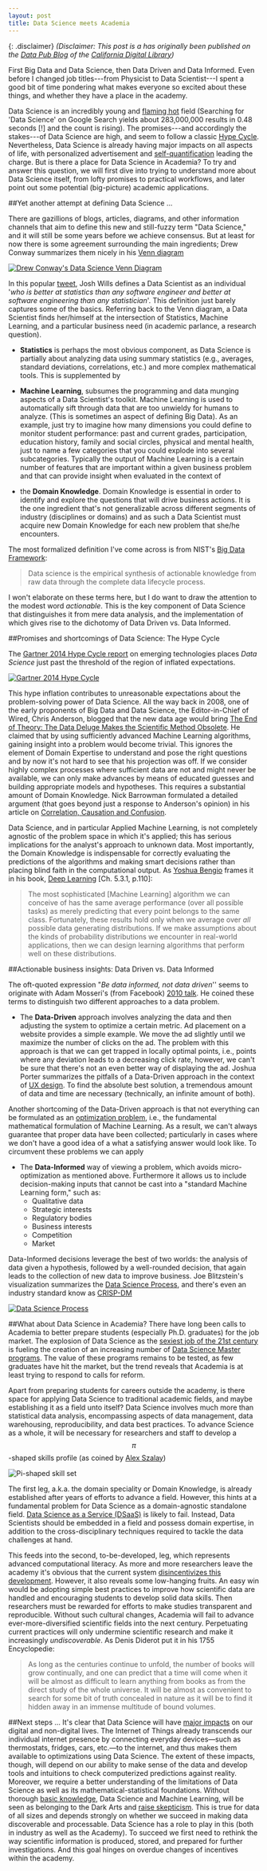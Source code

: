 ```yaml
---
layout: post
title: Data Science meets Academia
---
```


{: .disclaimer}
*(Disclaimer: This post is a has originally been published on the [Data Pub Blog](http://datapub.cdlib.org/2015/11/10/data-science-meets-academia/) of the [California Digital Library](http://www.cdlib.org/))*

First Big Data and Data Science, then Data Driven and Data Informed. Even before I changed job titles---from Physicist to Data Scientist---I spent a good bit of time pondering what makes everyone so excited about these things, and whether they have a place in the academy. 

Data Science is an incredibly young and [flaming hot](https://speakerd.s3.amazonaws.com/presentations/c47f606815d34e7e8b7b1ca8be55eff1/Why_Data_Science__2_.pdf) field (Searching for 'Data Science' on Google Search yields about 283,000,000 results in 0.48 seconds [!] and the count is rising). The promises---and accordingly the stakes---of Data Science are high, and seem to follow a classic [Hype Cycle](https://en.wikipedia.org/wiki/Hype_cycle). Nevertheless, Data Science is already having major impacts on all aspects of life, with personalized advertisement and [self-quantification](https://en.wikipedia.org/wiki/Quantified_Self) leading the charge. But is there a place for Data Science in Academia? To try and answer this question, we will first dive into trying to understand more about Data Science itself, from lofty promises to practical workflows, and later point out some potential (big-picture) academic applications.

##Yet another attempt at defining Data Science ...

There are gazillions of blogs, articles, diagrams, and other information channels that aim to define this new and still-fuzzy term "Data Science," and it will still be some years before we achieve consensus. But at least for now there is some agreement surrounding the main ingredients; Drew Conway summarizes them nicely in his [Venn diagram](http://drewconway.com/zia/2013/3/26/the-data-science-venn-diagram)

[![Drew Conway\'s Data Science Venn Diagram](/resources/cdl_blog/Data_Science_VD.png)](http://drewconway.com/zia/2013/3/26/the-data-science-venn-diagram)

In this popular [tweet](https://twitter.com/josh_wills/status/198093512149958656), Josh Wills defines a Data Scientist as an individual '*who is better at statistics than any software engineer and better at software engineering than any statistician*'.  This definition just barely captures some of the basics. Referring back to the Venn diagram, a Data Scientist finds her/himself at the intersection of Statistics, Machine Learning, and a particular business need (in academic parlance, a research question).

- **Statistics** is perhaps the most obvious component, as Data Science is partially about analyzing data using summary statistics (e.g., averages, standard deviations, correlations, etc.) and more complex mathematical tools. This is supplemented by

- **Machine Learning**, subsumes the programming and data munging aspects of a Data Scientist's toolkit. Machine Learning is used to automatically sift through data that are too unwieldy for humans to analyze. (This is sometimes an aspect of defining Big Data). As an example, just try to imagine how many dimensions you could define to monitor student performance: past and current grades, participation, education history, family and social circles, physical and mental health, just to name a few categories that you could explode into several subcategories. Typically the output of Machine Learning is a certain number of features that are important within a given business problem and that can provide insight when evaluated in the context of

- the **Domain Knowledge**. Domain Knowledge is essential in order to identify and explore the questions that will drive business actions. It is the one ingredient that's not generalizable across different segments of industry (disciplines or domains) and as such a Data Scientist must acquire new Domain Knowledge for each new problem that she/he encounters.

The most formalized definition I've come across is from NIST's [Big Data Framework](http://bigdatawg.nist.gov/V1_output_docs.php):

> Data science is the empirical synthesis of actionable knowledge from raw data through the complete data lifecycle process.

I won't elaborate on these terms here, but I do want to draw the attention to the modest word *actionable*. This is the key component of Data Science that distinguishes it from mere data analysis, and the implementation of which gives rise to the dichotomy of Data Driven vs. Data Informed.


##Promises and shortcomings of Data Science: The Hype Cycle

The [Gartner 2014 Hype Cycle report](http://www.gartner.com/newsroom/id/2819918) on emerging technologies places *Data Science* just past the threshold of the region of inflated expectations.

[![Gartner 2014 Hype Cycle](/resources/cdl_blog/gartner_2014_emergingTech_hypecycle.png)](http://www.gartner.com/newsroom/id/2819918)

This hype inflation contributes to unreasonable expectations about the problem-solving power of Data Science. All the way back in 2008, one of the early proponents of Big Data and Data Science, the Editor-in-Chief of Wired, Chris Anderson, blogged that the new data age would bring [The End of Theory: The Data Deluge Makes the Scientific Method Obsolete](http://archive.wired.com/science/discoveries/magazine/16-07/pb_theory). He claimed that by using sufficiently advanced Machine Learning algorithms, gaining insight into a problem would become trivial. This ignores the element of Domain Expertise to understand and pose the right questions and by now it's not hard to see that his projection was off. If we consider highly complex processes where sufficient data are not and might never be available, we can only make advances by means of educated guesses and building appropriate models and hypotheses. This requires a substantial amount of Domain Knowledge. Nick Barrowman formulated a detailed argument (that goes beyond just a response to Anderson's opinion) in his article on [Correlation, Causation and Confusion](www.thenewatlantis.com/publications/correlation-causation-and-confusion).

Data Science, and in particular Applied Machine Learning, is not completely agnostic of the problem space in which it's applied; this has serious implications for the analyst's approach to unknown data. Most importantly, the Domain Knowledge is indispensable for correctly evaluating the predictions of the algorithms and making smart decisions rather than placing blind faith in the computational output. As [Yoshua Bengio](http://www.iro.umontreal.ca/~bengioy/yoshua_en/index.html) frames it in his book, [Deep Learning](http://www.iro.umontreal.ca/~bengioy/dlbook/version-07-08-2015/dlbook.html) [Ch. 5.3.1, p.110]:

> The most sophisticated [Machine Learning] algorithm we can conceive of has the same average performance (over all possible tasks) as merely predicting that every point belongs to the same class. Fortunately, these results hold only when we average over *all* possible data generating distributions. If we make assumptions about the kinds of probability distributions we encounter in real-world applications, then we can design learning algorithms that perform well on these distributions.


##Actionable business insights: Data Driven vs. Data Informed

The oft-quoted expression "*Be data informed, not data driven*'' seems to originate with Adam Mosseri's (from Facebook) [2010 talk](https://www.youtube.com/watch?v=bKZiXAFeBeY). He coined these terms to distinguish two different approaches to a data problem.

- The **Data-Driven** approach involves analyzing the data and then adjusting the system to optimize a certain metric. Ad placement on a website provides a simple example. We move the ad slightly until we maximize the number of clicks on the ad. The problem with this approach is that we can get trapped in locally optimal points, i.e., points where any deviation leads to a decreasing click rate, however, we can't be sure that there's not an even better way of displaying the ad. Joshua Porter summarizes the pitfalls of a Data-Driven approach in the context of [UX design](http://52weeksofux.com/post/694598769/the-local-maximum). To find the absolute best solution, a tremendous amount of data and time are necessary (technically, an infinite amount of both).

Another shortcoming of the Data-Driven approach is that not everything can be formulated as an [optimization problem](https://en.wikipedia.org/wiki/Optimization_problem), i.e., the fundamental mathematical formulation of Machine Learning. As a result, we can't always guarantee that proper data have been collected; particularly in cases where we don't have a good idea of a what a satisfying answer would look like. To circumvent these problems we can apply

- The **Data-Informed** way of viewing a problem, which avoids micro-optimization as mentioned above. Furthermore it allows us to include decision-making inputs that cannot be cast into a "standard Machine Learning form," such as:
	- Qualitative data
	- Strategic interests
	- Regulatory bodies
	- Business interests
	- Competition
	- Market

Data-Informed decisions leverage the best of two worlds: the analysis of data given a hypothesis, followed by a well-rounded decision, that again leads to the collection of new data to improve business. Joe Blitzstein's visualization summarizes the [Data Science Process](http://cs109.org), and there's even an industry standard know as [CRISP-DM](https://en.wikipedia.org/wiki/Cross_Industry_Standard_Process_for_Data_Mining)

[![Data Science Process](/resources/cdl_blog/Blitzstein_DataScientistWorkflow.png)](http://cs109.org)

##What about Data Science in Academia?
There have long been calls to Academia to better prepare students (especially Ph.D. graduates) for the job market. The explosion of Data Science as the [sexiest job of the 21st century](https://hbr.org/2012/10/data-scientist-the-sexiest-job-of-the-21st-century/) is fueling the creation of an increasing number of [Data Science Master programs](http://www.mastersindatascience.org/). The value of these programs remains to be tested, as few graduates have hit the market, but the trend reveals that Academia is at least trying to respond to calls for reform.

Apart from preparing students for careers outside the academy, is there space for applying Data Science to traditional academic fields, and maybe establishing it as a field unto itself? Data Science involves much more than statistical data analysis, encompassing aspects of data management, data warehousing, reproducibility, and data best practices. To advance Science as a whole, it will be necessary for researchers and staff to develop a $$\pi$$-shaped skills profile (as coined by [Alex Szalay](http://www.sdss.jhu.edu/~szalay/))

![Pi-shaped skill set](/resources/cdl_blog/pi_shaped_skills.png)

The first leg, a.k.a. the domain speciality or Domain Knowledge, is already established after years of efforts to advance a field. However, this hints at a fundamental problem for Data Science as a domain-agnostic standalone field. [Data Science as a Service (DSaaS)](https://www.google.com/webhp?sourceid=chrome-instant&ion=1&espv=2&es_th=1&ie=UTF-8#q=data%20science%20as%20a%20service&es_th=1) is likely to fail. Instead, Data Scientists should be embedded in a field and possess domain expertise, in addition to the cross-disciplinary techniques required to tackle the data challenges at hand.

This feeds into the second, to-be-developed, leg, which represents advanced computational literacy. As more and more researchers leave the academy it's obvious that the current system [disincentivizes this development](https://jakevdp.github.io/blog/2014/08/22/hacking-academia/). However, it also reveals some low-hanging fruits. An easy win would be adopting simple best practices to improve how scientific data are handled and encouraging students to develop solid data skills. Then researchers must be rewarded for efforts to make studies transparent and reproducible. Without such cultural changes, Academia will fail to advance ever-more-diversified scientific fields into the next century. Perpetuating current practices will only undermine scientific research and make it increasingly *undiscoverable*. As Denis Diderot put it in his 1755 Encyclopedie:

> As long as the centuries continue to unfold, the number of books will grow continually, and one can predict that a time will come when it will be almost as difficult to learn anything from books as from the direct study of the whole universe. It will be almost as convenient to search for some bit of truth concealed in nature as it will be to find it hidden away in an immense multitude of bound volumes.

##Next steps ...
It's clear that Data Science will have [major impacts](http://www.pewinternet.org/2014/08/06/future-of-jobs/) on our digital and non-digital lives. The Internet of Things already transcends our individual internet presence by connecting everyday devices—such as thermostats, fridges, cars, etc.—to the internet, and thus makes them available to optimizations using Data Science. The extent of these impacts, though, will depend on our ability to make sense of the data and develop tools and intuitions to check computerized predictions against reality. Moreover, we require a better understanding of the limitations of Data Science as well as its mathematical-statistical foundations. Without thorough [basic knowledge](http://www.pewinternet.org/2014/11/25/web-iq/), Data Science and Machine Learning, will be seen as belonging to the Dark Arts and [raise skepticism](http://www.pewinternet.org/2014/04/03/older-adults-and-technology-use/). This is true for data of all sizes and depends strongly on whether we succeed in making data discoverable and processable. Data Science has a role to play in this (both in industry as well as the Academy). To succeed we first need to rethink the way scientific information is produced, stored, and prepared for further investigations. And this goal hinges on overdue changes of incentives within the academy.
